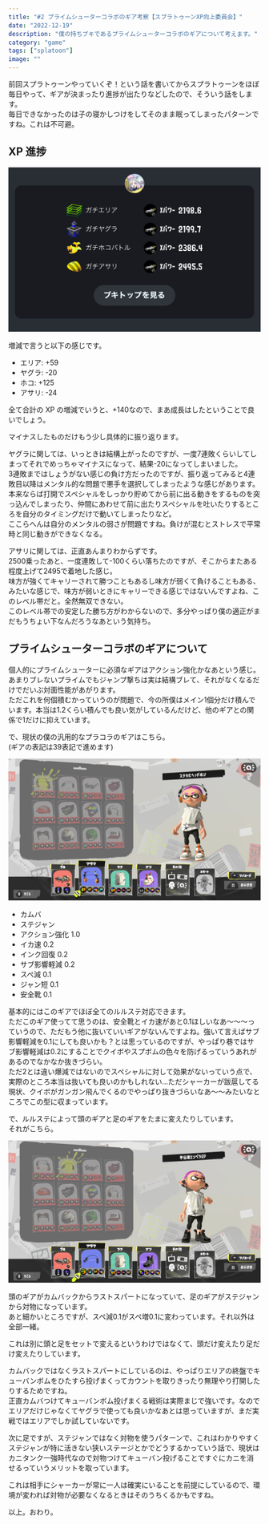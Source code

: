 ```yaml
---
title: "#2 プライムシューターコラボのギア考察【スプラトゥーンXP向上委員会】"
date: "2022-12-19"
description: "僕の持ちブキであるプライムシューターコラボのギアについて考えます。"
category: "game"
tags: ["splatoon"]
image: ""
---
```


前回スプラトゥーンやっていくぞ！という話を書いてからスプラトゥーンをほぼ毎日やって、ギアが決まったり進捗が出たりなどしたので、そういう話をします。  
毎日できなかったのは子の寝かしつけをしてそのまま眠ってしまったパターンですね。これは不可避。

## XP 進捗

![現在のXP。ガチエリアは2198、ガチヤグラは2199、ガチホコは2386、ガチアサリは2495。](./01.png)

増減で言うと以下の感じです。

- エリア: +59
- ヤグラ: -20
- ホコ: +125
- アサリ: -24

全て合計の XP の増減でいうと、+140なので、まあ成長はしたということで良いでしょう。

マイナスしたものだけもう少し具体的に振り返ります。

ヤグラに関しては、いっときは結構上がったのですが、一度7連敗くらいしてしまってそれでめっちゃマイナスになって、結果-20になってしまいました。  
3連敗まではしょうがない感じの負け方だったのですが、振り返ってみると4連敗目以降はメンタル的な問題で悪手を選択してしまったような感じがあります。本来ならば打開でスペシャルをしっかり貯めてから前に出る動きをするものを突っ込んでしまったり、仲間にあわせて前に出たりスペシャルを吐いたりするところを自分のタイミングだけで動いてしまったりなど。  
ここらへんは自分のメンタルの弱さが問題ですね。負けが混むとストレスで平常時と同じ動きができなくなる。

アサリに関しては、正直あんまりわからずです。  
2500乗ったあと、一度連敗して-100くらい落ちたのですが、そこからまたある程度上げて2495で着地した感じ。  
味方が強くてキャリーされて勝つこともあるし味方が弱くて負けることもある、みたいな感じで、味方が弱いときにキャリーできる感じではないんですよね、このレベル帯だと。全然無双できない。  
このレベル帯での安定した勝ち方がわからないので、多分やっぱり僕の適正がまだもうちょい下なんだろうなあという気持ち。

## プライムシューターコラボのギアについて

個人的にプライムシューターに必須なギアはアクション強化かなあという感じ。  
あまりブレないプライムでもジャンプ撃ちは実は結構ブレて、それがなくなるだけでだいぶ対面性能があがります。  
ただこれを何個積むかっていうのが問題で、今の所僕はメイン1個分だけ積んでいます。本当は1.2くらい積んでも良い気がしているんだけど、他のギアとの関係で1だけに抑えています。

で、現状の僕の汎用的なプラコラのギアはこちら。  
(ギアの表記は39表記で進めます)

![カムバステジャン型のプライムシューター](./02.png)

- カムバ
- ステジャン
- アクション強化 1.0
- イカ速 0.2
- インク回復 0.2
- サブ影響軽減 0.2
- スペ減 0.1
- ジャン短 0.1
- 安全靴 0.1

基本的にはこのギアでほぼ全てのルルステ対応できます。  
ただこのギア使ってて思うのは、安全靴とイカ速があと0.1ほしいなあ〜〜〜っていうので、ただもう他に抜いていいギアがないんですよね。強いて言えばサブ影響軽減を0.1にしても良いかも？とは思っているのですが、やっぱり巷ではサブ影響軽減は0.2にすることでクイボやスプボムの色々を防げるっていうあれがあるのでなかなか抜きづらい。  
ただ2とは違い爆減ではないのでスペシャルに対して効果がないっていう点で、実際のところ本当は抜いても良いのかもしれない…ただシャーカーが跋扈してる現状、クイボがガンガン飛んでくるのでやっぱり抜きづらいなあ〜〜みたいなところでこの型に収まっています。

で、ルルステによって頭のギアと足のギアをたまに変えたりしています。  
それがこちら。

![ラスパ対物型のプライムシューター](./03.png)

頭のギアがカムバックからラストスパートになっていて、足のギアがステジャンから対物になっています。  
あと細かいところですが、スペ減0.1がスペ増0.1に変わっています。それ以外は全部一緒。

これは別に頭と足をセットで変えるというわけではなくて、頭だけ変えたり足だけ変えたりしています。

カムバックではなくラストスパートにしているのは、やっぱりエリアの終盤でキューバンボムをひたすら投げまくってカウントを取りきったり無理やり打開したりするためですね。  
正直カムバつけてキューバンボム投げまくる戦術は実際まじで強いです。なのでエリアだけじゃなくてヤグラで使っても良いかなあとは思っていますが、まだ実戦ではエリアでしか試していないです。

次に足ですが、ステジャンではなく対物を使うパターンで、これはわかりやすくステジャンが特に活きない狭いステージとかでどうするかっていう話で、現状はカニタンク一強時代なので対物つけてキューバン投げることですぐにカニを消せるっていうメリットを取っています。

これは相手にシャーカーが常に一人は確実にいることを前提にしているので、環境が変われば対物が必要なくなるときはそのうちくるかもですね。

以上。おわり。

